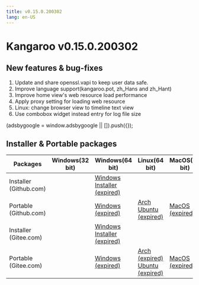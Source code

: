 ```yaml
---
title: v0.15.0.200302
lang: en-US
---
```


# Kangaroo v0.15.0.200302

## New features & bug-fixes
1. Update and share openssl.vapi to keep user data safe. 
2. Improve language support(kangaroo.pot, zh_Hans and zh_Hant)
3. Improve home view's web resource load performance
4. Apply proxy setting for loading web resource
5. Linux: change browser view to timeline text view
6. Use combobox widget instead entry for log file size

<div>
    <script2 type="text/javascript" async="true" src="https://pagead2.googlesyndication.com/pagead/js/adsbygoogle.js" />
    <ins class="adsbygoogle"
        style="display:block; text-align:center;"
        data-ad-layout="in-article"
        data-ad-format="fluid"
        data-ad-client="ca-pub-3975819313740938"
        data-ad-slot="6760827895"></ins>
    <script2 type="text/javascript">
        (adsbygoogle = window.adsbygoogle || []).push({});
    </script2>
</div>


## Installer & Portable packages <Badge text="link expired" type="warning"/>

| Packages        | Windows(32 bit) | Windows(64 bit) | Linux(64 bit)   | MacOS(64 bit)   |
|-----------------|-----------------|-----------------|-----------------|-----------------|
| Installer<br/>(Github.com) | | [Windows Installer (expired)](https://github.com/dbkangaroo/kangaroo/releases/download/v0.15.0.200302/Kangaroo_0.15.0.200302_win64.exe) | | |
| Portable<br/>(Github.com)  | | [Windows (expired)](https://github.com/dbkangaroo/kangaroo/releases/download/v0.15.0.200302/Kangaroo_0.15.0.200302_win64.7z) | [Arch](https://github.com/dbkangaroo/kangaroo/releases/download/v0.15.0.200302/Kangaroo_0.15.0.200302_arch.zip) <br/> [Ubuntu (expired)](https://github.com/dbkangaroo/kangaroo/releases/download/v0.15.0.200302/Kangaroo_0.15.0.200302_ubuntu.zip) | [MacOS (expired)](https://github.com/dbkangaroo/kangaroo/releases/download/v0.15.0.200302/Kangaroo_0.15.0.200302_macos.zip) |
| Installer<br/>(Gitee.com) | | [Windows Installer (expired)](https://gitee.com/dbkangaroo/kangaroo/attach_files/341170/download) | | |
| Portable<br/>(Gitee.com)  | | [Windows (expired)](https://gitee.com/dbkangaroo/kangaroo/attach_files/341171/download) | [Arch (expired)](https://gitee.com/dbkangaroo/kangaroo/attach_files/341177/download) <br/> [Ubuntu (expired)](https://gitee.com/dbkangaroo/kangaroo/attach_files/341176/download) | [MacOS (expired)](https://gitee.com/dbkangaroo/kangaroo/attach_files/341175/download) |
